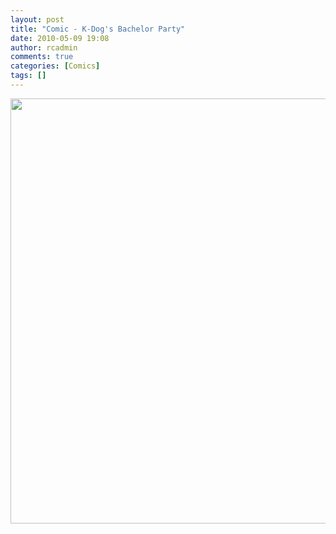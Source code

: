 ```yaml
---
layout: post
title: "Comic - K-Dog's Bachelor Party"
date: 2010-05-09 19:08
author: rcadmin
comments: true
categories: [Comics]
tags: []
---
```

<a href="http://bitsmack.com/comics/2010/05/09/comic-k-dogs-bachelor-party/"><img src="http://dl.bitsmack.com/uploads/2010/05/20100509.jpg" alt="" title="that pizza delivery girl was really friendly!" width="530" height="680" class="alignnone size-full wp-image-1916" /></a>
